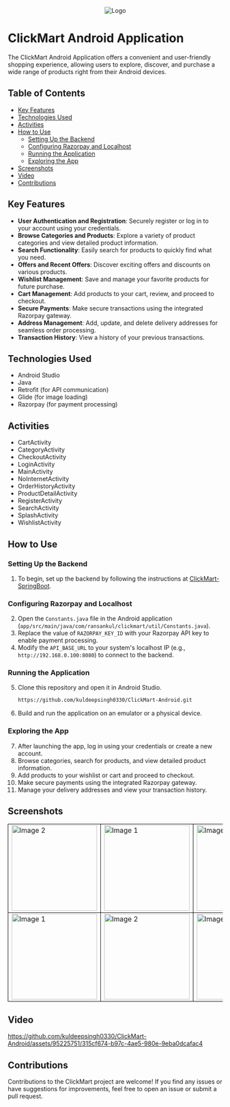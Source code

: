 <p align="center">
  <img src="https://github.com/kuldeepsingh0330/ClickMart-SpringBoot/assets/95225751/a7597034-5cb0-4f82-af82-4065b73618c0" alt="Logo">
</p>

# ClickMart Android Application

The ClickMart Android Application offers a convenient and user-friendly shopping experience, allowing users to explore, discover, and purchase a wide range of products right from their Android devices.

## Table of Contents

- [Key Features](#key-features)
- [Technologies Used](#technologies-used)
- [Activities](#activities)
- [How to Use](#how-to-use)
  - [Setting Up the Backend](#setting-up-the-backend)
  - [Configuring Razorpay and Localhost](#configuring-razorpay-and-localhost)
  - [Running the Application](#running-the-application)
  - [Exploring the App](#exploring-the-app)
- [Screenshots](#screenshots)
- [Video](#video)
- [Contributions](#contributions)

## Key Features

- **User Authentication and Registration**: Securely register or log in to your account using your credentials.
- **Browse Categories and Products**: Explore a variety of product categories and view detailed product information.
- **Search Functionality**: Easily search for products to quickly find what you need.
- **Offers and Recent Offers**: Discover exciting offers and discounts on various products.
- **Wishlist Management**: Save and manage your favorite products for future purchase.
- **Cart Management**: Add products to your cart, review, and proceed to checkout.
- **Secure Payments**: Make secure transactions using the integrated Razorpay gateway.
- **Address Management**: Add, update, and delete delivery addresses for seamless order processing.
- **Transaction History**: View a history of your previous transactions.

## Technologies Used

- Android Studio
- Java
- Retrofit (for API communication)
- Glide (for image loading)
- Razorpay (for payment processing)

## Activities

- CartActivity
- CategoryActivity
- CheckoutActivity
- LoginActivity
- MainActivity
- NoInternetActivity
- OrderHistoryActivity
- ProductDetailActivity
- RegisterActivity
- SearchActivity
- SplashActivity
- WishlistActivity

## How to Use

### Setting Up the Backend

1. To begin, set up the backend by following the instructions at [ClickMart-SpringBoot](https://github.com/kuldeepsingh0330/ClickMart-SpringBoot).

### Configuring Razorpay and Localhost

2. Open the `Constants.java` file in the Android application (`app/src/main/java/com/ransankul/clickmart/util/Constants.java`).
3. Replace the value of `RAZORPAY_KEY_ID` with your Razorpay API key to enable payment processing.
4. Modify the `API_BASE_URL` to your system's localhost IP (e.g., `http://192.168.0.100:8080`) to connect to the backend.

### Running the Application

5. Clone this repository and open it in Android Studio.
   ```sh
   https://github.com/kuldeepsingh0330/ClickMart-Android.git
7. Build and run the application on an emulator or a physical device.

### Exploring the App

7. After launching the app, log in using your credentials or create a new account.
8. Browse categories, search for products, and view detailed product information.
9. Add products to your wishlist or cart and proceed to checkout.
10. Make secure payments using the integrated Razorpay gateway.
11. Manage your delivery addresses and view your transaction history.

## Screenshots
<table>
  <tr>
    <td style="border: 1px solid black;">
      <img src="https://github.com/kuldeepsingh0330/ClickMart-Android/assets/95225751/7569ce25-4ffd-4900-8a55-2352c53b30b8" alt="Image 2" width="200">
    </td>
    <td style="border: 1px solid black;">
      <img src="https://github.com/kuldeepsingh0330/ClickMart-Android/assets/95225751/91406b10-b412-4f1d-ad4c-7f880366df84" alt="Image 1" width="200">
    </td>
    <td style="border: 1px solid black;">
      <img src="https://github.com/kuldeepsingh0330/ClickMart-Android/assets/95225751/7770160c-d079-4fd0-8c5b-d024eac4e31f" alt="Image 3" width="200">
    </td>
    <td style="border: 1px solid black;">
      <img src="https://github.com/kuldeepsingh0330/ClickMart-Android/assets/95225751/72bf4779-699a-4d84-961b-35131e87f50f" alt="Image 4" width="200">
    </td>
  </tr>

  <tr>
    <td style="border: 1px solid black;">
      <img src="https://github.com/kuldeepsingh0330/ClickMart-Android/assets/95225751/36ecfb67-7e79-468c-9557-f0845146251a" alt="Image 1" width="200">
    </td>
    <td style="border: 1px solid black;">
      <img src="https://github.com/kuldeepsingh0330/ClickMart-Android/assets/95225751/3c3bc675-ef01-4695-a6ef-c29a1941e12a" alt="Image 2" width="200">
    </td>
    <td style="border: 1px solid black;">
      <img src="https://github.com/kuldeepsingh0330/ClickMart-Android/assets/95225751/fc321e14-86ab-4f51-afba-dfea4da7c787" alt="Image 3" width="200">
    </td>

  </tr>
</table>

## Video

https://github.com/kuldeepsingh0330/ClickMart-Android/assets/95225751/315cf674-b97c-4ae5-980e-9eba0dcafac4



## Contributions

Contributions to the ClickMart project are welcome! If you find any issues or have suggestions for improvements, feel free to open an issue or submit a pull request.




